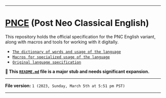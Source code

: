 
***

# [PNCE](/PNCE/) (Post Neo Classical English)

This repository holds the official specification for the PNC English variant, along with macros and tools for working with it digitally.

- [`The dictionary of words and usage of the language`](/PNCE/Dictionary/)
- [`Macros for specialized usage of the language`](/PNCE/Macros/)
- [`Original language specification`](/PNCE/Specification/V1/)

**🌱️ This [`README.md`](/README.md) file is a major stub and needs significant expansion.**

***

**File version:** `1 (2023, Sunday, March 5th at 5:51 pm PST)`

***
